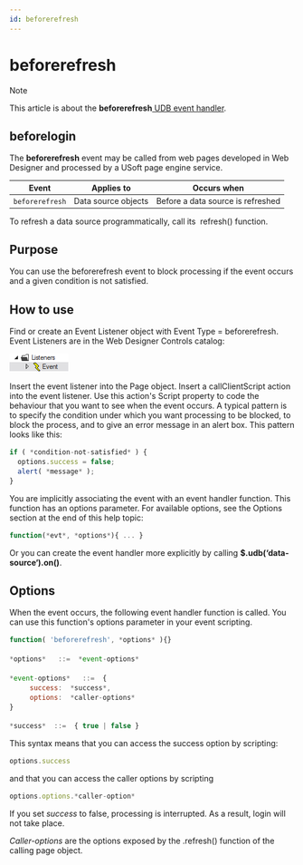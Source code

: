 ```yaml
---
id: beforerefresh
---
```


# beforerefresh



> [!NOTE]
> This article is about the **beforerefresh**[ UDB event handler](/docs/Web_and_app_UIs/UDB_Events).

## **beforelogin**

The **beforerefresh** event may be called from web pages developed in Web Designer and processed by a USoft page engine service.

|**Event**|**Applies to**|**Occurs when**|
|--------|--------|--------|
|`beforerefresh`|Data source objects|Before a data source is refreshed|



To refresh a data source programmatically, call its  refresh() function.

## Purpose

You can use the beforerefresh event to block processing if the event occurs and a given condition is not satisfied.

## How to use

Find or create an Event Listener object with Event Type = beforerefresh. Event Listeners are in the Web Designer Controls catalog:

![](./assets/ff8672be-ff07-426e-ba7e-0ecf37444b63.png)

Insert the event listener into the Page object. Insert a callClientScript action into the event listener. Use this action's Script property to code the behaviour that you want to see when the event occurs. A typical pattern is to specify the condition under which you want processing to be blocked, to block the process, and to give an error message in an alert box. This pattern looks like this:

```js
if ( *condition-not-satisfied* ) {
  options.success = false;
  alert( *message* );
}
```

You are implicitly associating the event with an event handler function. This function has an options parameter. For available options, see the Options section at the end of this help topic:

```js
function(*evt*, *options*){ ... }
```

Or you can create the event handler more explicitly by calling **$.udb(‘data-source‘).on()**.

## Options

When the event occurs, the following event handler function is called. You can use this function's options parameter in your event scripting.

```js
function( 'beforerefresh', *options* ){}

*options*   ::=  *event-options*

*event-options*   ::=  {
     success:  *success*,
     options:  *caller-options*
}

*success*  ::=  { true | false }
```

This syntax means that you can access the success option by scripting:

```js
options.success
```

and that you can access the caller options by scripting

```js
options.options.*caller-option*
```

If you set *success* to false, processing is interrupted. As a result, login will not take place.

*Caller-options* are the options exposed by the .refresh() function of the calling page object.